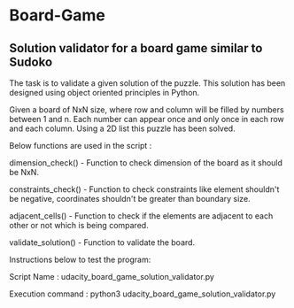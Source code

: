 # Board-Game

Solution validator for a board game similar to Sudoko
-----------------------------------------------------

The task is to validate a given solution of the puzzle. This solution has been designed using object oriented principles in Python.

Given a board of NxN size, where row and column will be filled by numbers between 1 and n. 
Each number can appear once and only once in each row and each column. Using a 2D list this puzzle has been solved.


Below functions are used in the script :

dimension_check() - Function to check dimension of the board as it should be NxN.

constraints_check() - Function to check constraints like element shouldn't be negative, coordinates shouldn't be greater than boundary size.

adjacent_cells() - Function to check if the elements are adjacent to each other or not which is being compared.

validate_solution() - Function to validate the board.


Instructions below to test the program:

Script Name : udacity_board_game_solution_validator.py

Execution command : python3 udacity_board_game_solution_validator.py
